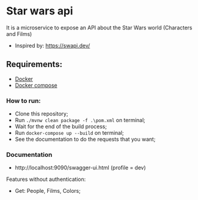 # Star wars api
It is a microservice to expose an API about the Star Wars world (Characters and Films) 
- Inspired by: https://swapi.dev/

## Requirements:
* [Docker](https://docs.docker.com/get-docker/)
* [Docker compose](https://docs.docker.com/compose/install/)

### How to run:

* Clone this repository;
* Run `./mvnw clean package -f .\pom.xml` on terminal;
* Wait for the end of the build process;
* Run `docker-compose up --build` on terminal;
* See the documentation to do the requests that you want;  

### Documentation

* http://localhost:9090/swagger-ui.html (profile = dev)

Features without authentication:

* Get: People, Films, Colors;
